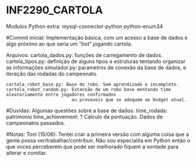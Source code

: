 # INF2290_CARTOLA

Modulos Python extra:
  mysql-connector-python
  python-enum34
  
#Commit inicial:
  Implementação básica, com um acesso a base de dados e algo próximo ao que seria um "bot" jogando cartola.
  
  Arquivos:
    cartola_dados.py: funções de carregamento de dados.
    cartola_tipos.py: definição de alguns tipos e estruturas tentando organizar as informações 
    simulador.py: parametros de conexão da base de dados, e iteração das rodadas do campeonato.
    
    cartola_robot_base.py: Base do robo. Sem aprendizado e incompleto. 
    cartola_robot_random.py: Extensão de um robo base montando time aleatoriamente entre jogadores confirmados
                             ou provaveis que se adequem ao budget atual.
  
#Duvidas:
  Algumas questões sobre a base de dados.
    time_rodada: patrimonio
    time_achievement: ?
  Calculo da pontuação.
  Dados de campeonatos passados.
  
#Notas:
  Toni (15/06): Tentei criar a primeira versão com alguma coisa que a gente possa ver/trabalhar/contribuir. Não sou especialita
                em Python então o que voces perceberem que pode ser melhorado fiquem a vontade para alterar e comitar.
